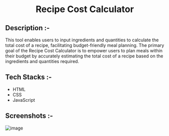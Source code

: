 # <p align="center">Recipe Cost Calculator</p>

## Description :-

This tool enables users to input ingredients and quantities to calculate the total cost of a recipe, facilitating budget-friendly meal planning.
The primary goal of the Recipe Cost Calculator is to empower users to plan meals within their budget by accurately estimating the total cost of a recipe based on the ingredients and quantities required.

## Tech Stacks :-

- HTML
- CSS
- JavaScript

## Screenshots :-

![image](https://github.com/Rakesh9100/CalcDiverse/assets/73993775/9913e8d7-72f5-4e17-b2b3-3bc598b46ea4)
